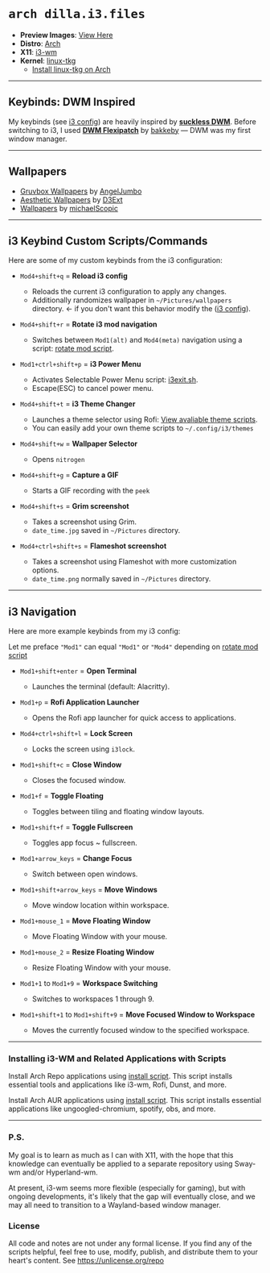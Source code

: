 # `arch dilla.i3.files`
- **Preview Images**: [View Here](https://github.com/dillacorn/arch-i3-dots/tree/main/preview_images/preview_page.md)
- **Distro**: [Arch](https://archlinux.org/)
- **X11**: [i3-wm](https://github.com/i3/i3)
- **Kernel**: [linux-tkg](https://github.com/Frogging-Family/linux-tkg)
  - [Install linux-tkg on Arch](https://github.com/Frogging-Family/linux-tkg?tab=readme-ov-file#arch--derivatives)

---

## Keybinds: **DWM** Inspired
My keybinds (see [i3 config](https://github.com/dillacorn/arch-i3-dots/blob/main/config/i3/config)) are heavily inspired by [**suckless DWM**](https://dwm.suckless.org/). Before switching to i3, I used [**DWM Flexipatch**](https://github.com/bakkeby/dwm-flexipatch) by [bakkeby](https://github.com/bakkeby) — DWM was my first window manager.

---

## Wallpapers
- [Gruvbox Wallpapers](https://github.com/AngelJumbo/gruvbox-wallpapers) by [AngelJumbo](https://github.com/AngelJumbo)
- [Aesthetic Wallpapers](https://github.com/D3Ext/aesthetic-wallpapers) by [D3Ext](https://github.com/D3Ext)
- [Wallpapers](https://github.com/michaelScopic/Wallpapers) by [michaelScopic](https://github.com/michaelScopic)

---

## i3 Keybind Custom Scripts/Commands

Here are some of my custom keybinds from the i3 configuration:

- `Mod4+shift+q` = **Reload i3 config**  
  - Reloads the current i3 configuration to apply any changes.
  - Additionally randomizes wallpaper in `~/Pictures/wallpapers` directory. <- if you don't want this behavior modify the ([i3 config](https://github.com/dillacorn/arch-i3-dots/blob/main/config/i3/config)).
  
- `Mod4+shift+r` = **Rotate i3 mod navigation**  
  - Switches between `Mod1(alt)` and `Mod4(meta)` navigation using a script: [rotate mod script](https://github.com/dillacorn/arch-i3-dots/blob/main/config/i3/scripts/rotate_mod.sh).

- `Mod1+ctrl+shift+p` = **i3 Power Menu**  
  - Activates Selectable Power Menu script: [i3exit.sh](https://github.com/dillacorn/arch-i3-dots/blob/main/config/i3/scripts/i3exit.sh).
  - Escape(ESC) to cancel power menu.

- `Mod4+shift+t` = **i3 Theme Changer**
  - Launches a theme selector using Rofi: [View avaliable theme scripts](https://github.com/dillacorn/arch-i3-dots/tree/main/config/i3/themes).
  - You can easily add your own theme scripts to `~/.config/i3/themes`

- `Mod4+shift+w` = **Wallpaper Selector**
  - Opens `nitrogen`
  
- `Mod4+shift+g` = **Capture a GIF**  
  - Starts a GIF recording with the `peek`
  
- `Mod4+shift+s` = **Grim screenshot**  
  - Takes a screenshot using Grim.
  - `date_time.jpg` saved in `~/Pictures` directory.

- `Mod4+ctrl+shift+s` = **Flameshot screenshot**  
  - Takes a screenshot using Flameshot with more customization options.
  - `date_time.png` normally saved in `~/Pictures` directory.

---

## i3 Navigation

Here are more example keybinds from my i3 config:

Let me preface `"Mod1"` can equal `"Mod1"` or `"Mod4"` depending on [rotate mod script](https://github.com/dillacorn/arch-i3-dots/blob/main/config/i3/scripts/rotate_mod.sh)

- `Mod1+shift+enter` = **Open Terminal**
  - Launches the terminal (default: Alacritty).

- `Mod1+p` = **Rofi Application Launcher**
  - Opens the Rofi app launcher for quick access to applications.

- `Mod4+ctrl+shift+l` = **Lock Screen**
  - Locks the screen using `i3lock`.

- `Mod1+shift+c` = **Close Window**
  - Closes the focused window.

- `Mod1+f` = **Toggle Floating**
  - Toggles between tiling and floating window layouts.

- `Mod1+shift+f` = **Toggle Fullscreen**
  - Toggles app focus ~ fullscreen.

- `Mod1+arrow_keys` = **Change Focus**
  - Switch between open windows.

- `Mod1+shift+arrow_keys` = **Move Windows**
  - Move window location within workspace.

- `Mod1+mouse_1` = **Move Floating Window**
  - Move Floating Window with your mouse.

- `Mod1+mouse_2` = **Resize Floating Window**
  - Resize Floating Window with your mouse.

- `Mod1+1` to `Mod1+9` = **Workspace Switching**  
  - Switches to workspaces 1 through 9.

- `Mod1+shift+1` to `Mod1+shift+9` = **Move Focused Window to Workspace**  
  - Moves the currently focused window to the specified workspace.

---

### Installing i3-WM and Related Applications with Scripts

Install Arch Repo applications using [install script](https://github.com/dillacorn/arch-i3-dots/blob/main/scripts/install_my_arch_repo_apps.sh). This script installs essential tools and applications like i3-wm, Rofi, Dunst, and more.

Install Arch AUR applications using [install script](https://github.com/dillacorn/arch-i3-dots/blob/main/scripts/install_my_aur_repo_apps.sh). This script installs essential applications like ungoogled-chromium, spotify, obs, and more.

---

### P.S.
My goal is to learn as much as I can with X11, with the hope that this knowledge can eventually be applied to a separate repository using Sway-wm and/or Hyperland-wm.

At present, i3-wm seems more flexible (especially for gaming), but with ongoing developments, it's likely that the gap will eventually close, and we may all need to transition to a Wayland-based window manager.

### License
All code and notes are not under any formal license. If you find any of the scripts helpful, feel free to use, modify, publish, and distribute them to your heart's content. See https://unlicense.org/repo
